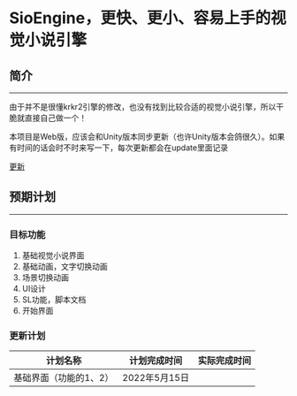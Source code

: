 # SioEngine，更快、更小、容易上手的视觉小说引擎
## 简介
<hr>
<p>由于并不是很懂krkr2引擎的修改，也没有找到比较合适的视觉小说引擎，所以干脆就直接自己做一个！</p>
<p>本项目是Web版，应该会和Unity版本同步更新（也许Unity版本会鸽很久）。如果有时间的话会时不时来写一下，每次更新都会在update里面记录</p>

[更新](update.md)

## 预期计划
<hr>

### 目标功能

1. 基础视觉小说界面
2. 基础动画，文字切换动画
3. 场景切换动画
4. UI设计
5. SL功能，脚本文档
6. 开始界面

### 更新计划
|计划名称|计划完成时间|实际完成时间|
|:---:|:---:|:---:|
| 基础界面（功能的1、2）| 2022年5月15日||
